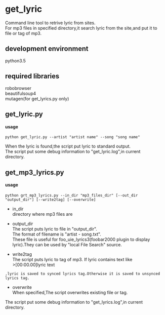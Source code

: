 get_lyric
=====
Command line tool to retrive lyric from sites.  
For mp3 files in specified directory,it search lyric from the site,and put it to file or tag of mp3.  

development environment
-----
python3.5  

required libraries
-----
robobrowser  
beautifulsoup4  
mutagen(for get_lyrics.py only)

get_lyric.py
-----
#### usage
    python get_lyric.py --artist "artist name" --song "song name"

When the lyric is found,the script put lyric to standard output.  
The script put some debug information to "get_lyric.log",in current directory.

get_mp3_lyrics.py
-----
#### usage
    python grt_mp3_lyrics.py --in_dir "mp3_files_dir" [--out_dir "output_dir"] [--write2tag] [--overwrite]

+    in_dir  
    directory where mp3 files are

+    output_dir  
    The script puts lyric to file in "output_dir".  
    The format of filename is "artist - song.txt".  
    These file is useful for foo_uie_lyrics3(foobar2000 plugin to display lyric).They can be used by "local File Search" source.  

+    write2tag  
    The script puts lyric to tag of mp3.
    If lyric contains text like  
    >[00:00.00]lyric text  

    ,lyric is saved to synced lyrics tag.Otherwise it is saved to unsynced lyrics tag.  
+    overwrite  
When specified,The script overwrites existing file or tag.  

The script put some debug information to "get_lyrics.log",in current directory.  
